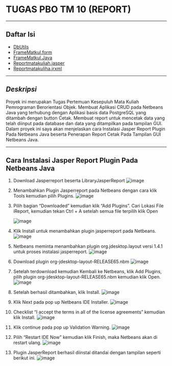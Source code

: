 # **TUGAS PBO TM 10 (REPORT)**
___
## **Daftar Isi**
- [DbUtils](https://github.com/anisatanti/PBO_PertemuanKesepuluh/blob/main/DbUtils.java)
- [FrameMatkul.form](https://github.com/anisatanti/PBO_PertemuanKesepuluh/blob/main/FrameMataKuliah.form)
- [FrameMatkul.Java](https://github.com/anisatanti/PBO_PertemuanKesepuluh/blob/main/FrameMataKuliah.java)
- [Reportmatakuliah.jasper](https://github.com/anisatanti/PBO_PertemuanKesepuluh/blob/main/reportmatakuliah.jasper)
- [Reportmatakuliha.jrxml](https://github.com/anisatanti/PBO_PertemuanKesepuluh/blob/main/reportmatakuliah.jrxml)
___
## **_Deskripsi_**
Proyek ini merupakan Tugas Pertemuan Kesepuluh Mata Kuliah Pemrograman Berorientasi Objek. Membuat Aplikasi CRUD pada Netbeans Java yang terhubung dengan Aplikasi basis data PostgreSQL yang ditambah dengan button Cetak. Membuat report untuk mencetak data yang telah diinput pada database dan data yang ditampilkan pada tampilan GUI. Dalam proyek ini saya akan menjelaskan cara Instalasi Jasper Report Plugin Pada Netbeans Java beserta Penerapan Report Cetak Pada Tampilan GUI Netbeans Java.
___
## **Cara Instalasi Jasper Report Plugin Pada Netbeans Java**
1.	Download Jasperreport beserta LibraryJasperReport
   ![image](https://github.com/user-attachments/assets/2917b253-2a22-44ad-992e-90a7b3923c7f)
2.	Menambahkan Plugin Jasperreport pada Netbeans dengan cara klik Tools kemudian pilih Plugins.
   ![image](https://github.com/user-attachments/assets/433f7895-0000-4fc4-9ad0-dfdd3c22f00c)
3.	Pilih bagian “Downloaded” kemudian klik “Add Plugins”. Cari Lokasi File iReport, kemudian tekan Ctrl + A setelah semua file terpilih klik Open
   
    ![image](https://github.com/user-attachments/assets/e6db947a-f09a-4751-945e-a2d956c87042)
5.	Klik Install untuk menambahkan plugin jasperreport pada Netbeans.
   ![image](https://github.com/user-attachments/assets/50a2419b-0b92-4a0c-af01-03158decd518)
6.	Netbeans meminta menambahkan plugin org.jdesktop.layout versi 1.4.1 untuk proses instalasi jasperreport.
   ![image](https://github.com/user-attachments/assets/e0b32914-191d-40d1-a6b9-f965f3abfaa2)
7.	Download plugin org-jdesktop-layout-RELEASE65.nbm
   ![image](https://github.com/user-attachments/assets/07501224-43e4-4062-a6f6-a837e9377d74)
8.	Setelah terdownload kemudian Kembali ke Netbeans, klik Add Plugins, pilih plugin org-jdesktop-layout-RELEASE65.nbm kemudian klik Open.
   ![image](https://github.com/user-attachments/assets/86e5b197-8a34-40ff-bf4f-a6a9e2c9ab82)
9.	Setelah berhasil ditambahkan, klik Install.
   ![image](https://github.com/user-attachments/assets/e0fefaee-8496-4b15-a7e0-bc33c8783958)
10.	Klik Next pada pop up Netbeans IDE Installer.
    ![image](https://github.com/user-attachments/assets/cd4fde19-658c-49a5-b8d2-1f0db7c99fd6)
11.	Checklist “I accept the terms in all of the license agreements” kemudian klik Install.
    ![image](https://github.com/user-attachments/assets/740bcf64-6361-4ee0-a5ca-3a70650d488b)
12.	Klik continue pada pop up Validation Warning.
    ![image](https://github.com/user-attachments/assets/be8c69ec-9701-4892-8327-a04e48ffc0c4)
13.	Pilih “Restart IDE Now” kemudian klik Finish, maka Netbeans akan di restart ulang.
    ![image](https://github.com/user-attachments/assets/80d0816a-853c-445b-aa13-ced9b55c767d)
14.	Plugin JasperReport berhasil diinstal ditandai dengan tampilan seperti berikut ini.
    ![image](https://github.com/user-attachments/assets/8c0cea94-c1b2-4059-a030-c523fce00708)








